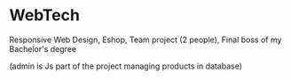 # WebTech

Responsive Web Design, Eshop, Team project (2 people), Final boss of my Bachelor's degree

(admin is Js part of the project managing products in database)
